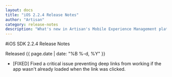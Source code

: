 ```yaml
---
layout: docs
title: "iOS 2.2.4 Release Notes"
author: "Artisan"
category: release-notes
description: "What's new in Artisan's Mobile Experience Management platform."
---
```

#iOS SDK 2.2.4 Release Notes

Released {{ page.date | date: "%B %-d, %Y" }}

* [FIXED] Fixed a critical issue preventing deep links from working if the app wasn't already loaded when the link was clicked.
